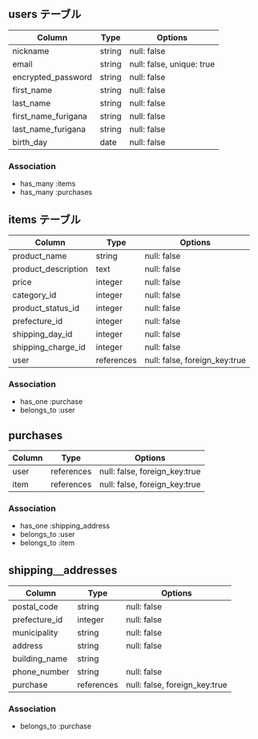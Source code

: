 ## users テーブル

| Column             |  Type     |   Options                  |
| ------------------ | --------- | -------------------------- |
| nickname           | string    | null: false                |
| email              | string    | null: false, unique: true  |
| encrypted_password | string    | null: false                |
| first_name         | string    | null: false                |
| last_name          | string    | null: false                |
| first_name_furigana| string    | null: false                |
| last_name_furigana | string    | null: false                |
| birth_day          | date      | null: false                |

### Association

- has_many :items
- has_many :purchases

## items テーブル

| Column              |  Type     |   Options                     |
| ------------------- | --------- | ----------------------------- |
| product_name        | string    | null: false                   |
| product_description | text      | null: false                   |
| price               | integer   | null: false                   |
| category_id         | integer   | null: false                   |
| product_status_id    | integer   | null: false                   |
| prefecture_id       | integer   | null: false                   |
| shipping_day_id     | integer   | null: false                   |
| shipping_charge_id  | integer   | null: false                   |
| user                | references| null: false, foreign_key:true |

### Association

- has_one    :purchase
- belongs_to :user 

## purchases

| Column              |  Type      |   Options                     |
| ------------------- | ---------- | ----------------------------- |
| user                | references | null: false, foreign_key:true |
| item                | references | null: false, foreign_key:true |

### Association

- has_one     :shipping_address
- belongs_to  :user
- belongs_to  :item

## shipping＿addresses

| Column              |  Type     |   Options                   |
| ------------------- | --------- | --------------------------- |
| postal_code         | string    | null: false                 |
| prefecture_id       | integer   | null: false                 |
| municipality      | string    | null: false                 |
| address             | string    | null: false                 |
| building_name       | string    |                             |
| phone_number        | string    | null: false                 |
| purchase            | references| null: false, foreign_key:true|

### Association

- belongs_to :purchase
